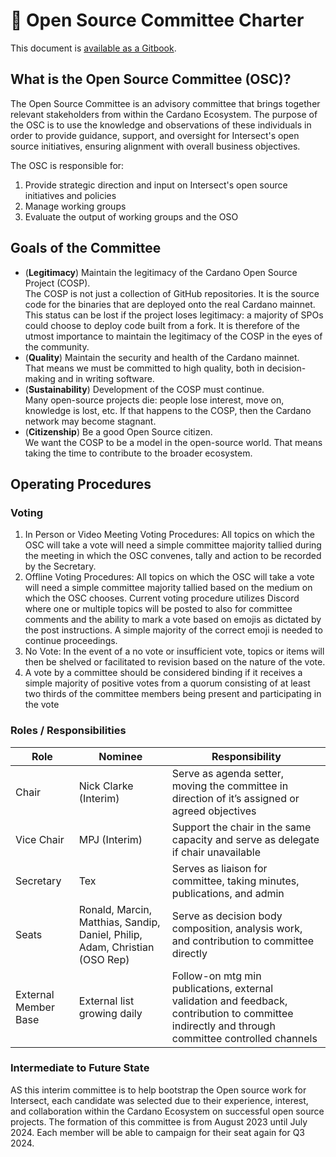 # 😬 Open Source Committee Charter

This document is [available as a Gitbook](https://intersect.gitbook.io/open-source-committee).

## What is the Open Source Committee (OSC)?

The Open Source Committee is an advisory committee that brings together relevant stakeholders from within the Cardano Ecosystem. The purpose of the OSC is to use the knowledge and observations of these individuals in order to provide guidance, support, and oversight for Intersect's open source initiatives, ensuring alignment with overall business objectives.

The OSC is responsible for:

1. Provide strategic direction and input on Intersect's open source initiatives and policies
2. Manage working groups
3. Evaluate the output of working groups and the OSO

## Goals of the Committee

* (**Legitimacy**) Maintain the legitimacy of the Cardano Open Source Project (COSP).\
  The COSP is not just a collection of GitHub repositories. It is the source code for the binaries that are deployed onto the real Cardano mainnet. This status can be lost if the project loses legitimacy: a majority of SPOs could choose to deploy code built from a fork. It is therefore of the utmost importance to maintain the legitimacy of the COSP in the eyes of the community.
* (**Quality**) Maintain the security and health of the Cardano mainnet.\
  That means we must be committed to high quality, both in decision-making and in writing software.
* (**Sustainability**) Development of the COSP must continue.\
  Many open-source projects die: people lose interest, move on, knowledge is lost, etc. If that happens to the COSP, then the Cardano network may become stagnant.
* (**Citizenship**) Be a good Open Source citizen.\
  We want the COSP to be a model in the open-source world. That means taking the time to contribute to the broader ecosystem.

## Operating Procedures

### Voting

1. In Person or Video Meeting Voting Procedures: All topics on which the OSC will take a vote will need a simple committee majority tallied during the meeting in which the OSC convenes, tally and action to be recorded by the Secretary.
2. Offline Voting Procedures: All topics on which the OSC will take a vote will need a simple committee majority tallied based on the medium on which the OSC chooses. Current voting procedure utilizes Discord where one or multiple topics will be posted to also for committee comments and the ability to mark a vote based on emojis as dictated by the post instructions. A simple majority of the correct emoji is needed to continue proceedings.
3. No Vote: In the event of a no vote or insufficient vote, topics or items will then be shelved or facilitated to revision based on the nature of the vote.
4. A vote by a committee should be considered binding if it receives a simple majority of positive votes from a quorum consisting of at least two thirds of the committee members being present and participating in the vote

### Roles / Responsibilities

| **Role**             | **Nominee**                                                                 | **Responsibility**                                                                                                                               |
| -------------------- | --------------------------------------------------------------------------- | ------------------------------------------------------------------------------------------------------------------------------------------------ |
| Chair                | Nick Clarke (Interim)                                                       | Serve as agenda setter, moving the committee in direction of it’s assigned or agreed objectives                                                  |
| Vice Chair           | MPJ (Interim)                                                               | Support the chair in the same capacity and serve as delegate if chair unavailable                                                                |
| Secretary            | Tex                                                                         | Serves as liaison for committee, taking minutes, publications, and admin                                                                         |
| Seats                | Ronald, Marcin, Matthias, Sandip, Daniel, Philip, Adam, Christian (OSO Rep) | Serve as decision body composition, analysis work, and contribution to committee directly                                                        |
| External Member Base | External list growing daily                                                 | Follow-on mtg min publications, external validation and feedback, contribution to committee indirectly and through committee controlled channels |

### Intermediate to Future State

AS this interim committee is to help bootstrap the Open source work for Intersect, each candidate was selected due to their experience, interest, and collaboration within the Cardano Ecosystem on successful open source projects. The formation of this committee is from August 2023 until July 2024. Each member will be able to campaign for their seat again for Q3 2024.
